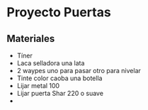 # Proyecto Puertas
## Materiales 
- Tíner 
- Laca selladora una lata 
- 2 waypes uno para pasar otro para nivelar 
- Tinte color caoba una botella
- Lijar metal 100 
- Lijar puerta Shar 220 o suave 
- 
<!--stackedit_data:
eyJoaXN0b3J5IjpbMTA3MDU3ODIyM119
-->